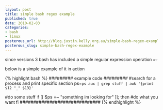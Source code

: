 ```yaml
--- 
layout: post
title: simple bash regex example
published: true
date: 2010-02-03
categories: 
- bash
- linux
posterous_url: http://blog.justin.kelly.org.au/simple-bash-regex-example
posterous_slug: simple-bash-regex-example
---
```

since versions 3 bash has included a simple regular expression operation `=~`

below is a simple example of it in action

{% highlight bash %}
######### example code #########
#search for a process and print specific section
ps=`ps aux | grep stuff | awk '{print $12 "_" $13}' `

#do some stuff
if [[ $ps =~ "something im looking for" ]]; then
    #do what you want
fi
##############################
{% endhighlight %}

